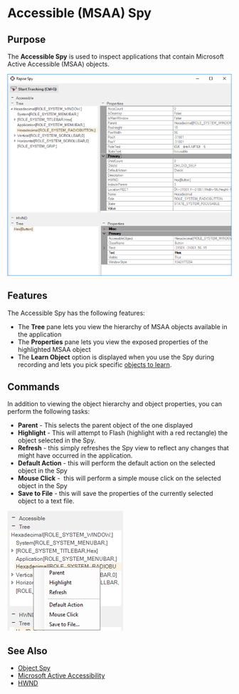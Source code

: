 # Accessible (MSAA) Spy

## Purpose

The **Accessible Spy** is used to inspect applications that contain Microsoft Active Accessible (MSAA) objects.

![accessible spy](./img/object_spy_accessible1.png)

## Features

The Accessible Spy has the following features:

- The **Tree** pane lets you view the hierarchy of MSAA objects available in the application
- The **Properties** pane lets you view the exposed properties of the highlighted MSAA object
- The **Learn Object** option is displayed when you use the Spy during recording and lets you pick specific [objects to learn](learn_object.md).

## Commands

In addition to viewing the object hierarchy and object properties, you can perform the following tasks:

- **Parent** - This selects the parent object of the one displayed
- **Highlight** - This will attempt to Flash (highlight with a red rectangle) the object selected in the Spy.
- **Refresh** - this simply refreshes the Spy view to reflect any changes that might have occurred in the application.
- **Default Action** - this will perform the default action on the selected object in the Spy
- **Mouse Click** -  this will perform a simple mouse click on the selected object in the Spy
- **Save to File** - this will save the properties of the currently selected object to a text file.

![accessible spy, popup menu](./img/object_spy_accessible2.png)

## See Also

- [Object Spy](object_spy.md)
- [Microsoft Active Accessibility](http://msdn.microsoft.com/en-us/magazine/cc301312.aspx)
- [HWND](http://msdn.microsoft.com/en-us/library/aa979055.aspx)
